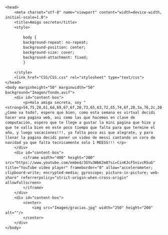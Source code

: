 
<html>
	
	<head>
		<meta charset="utf-8" name="viewport" content="width=device-width, initial-scale=1.0">
		<title>Amigo secreto</title>
		<style>
  
			body {
			background-repeat: no-repeat; 
			background-position: center;
			background-size: cover;
			background-attachment: fixed;
			}
			
		</style>
		<link href="CSS/CSS.css" rel="stylesheet" type="text/css">
	</head>
	<body marginheight="50" marginwidth="50" background="Imagen/fondo.avif">
		<div id="content-box">
			<p>Hola amiga secreta, soy "<strong>54,75,20,61,6d,69,67,6f,20,73,65,63,72,65,74,6f,20,3a,76,2c,20,50,69,73,74,61,3a,20,76,65,20,61,6c,20,75,6c,74,69,6d,6f,20,63,6f,6d,65,6e,74,61,72,69,6f</strong>", ¿Como va todo?, espero que bien, como esta semana es virtual decidi hacer una pagina web, asi como las que hacemos en clase de computación, espero que te llege a gustar la mini pagina que hize y que te valla bien en este poco tiempo que falta para que termine el año, y luego vacaciones!!!, ya falta poco asi que alegrate, y para llenar la pagina decidi poner un video de messi cantando un coro de navidad ya que falta tecnicamente solo 1 MEESS!!! </p>
		</div>
		<div id="content-box">
			<iframe width="400" height="200" src="https://www.youtube.com/embed/3GYu3WbK2m8?si=CinKJcF5nivcRSuG" title="YouTube video player" frameborder="0" allow="accelerometer; clipboard-write; encrypted-media; gyroscope; picture-in-picture; web-share" referrerpolicy="strict-origin-when-cross-origin" allowfullscreen>
			</iframe>
		</div>
		<div id="content-box">
			<center>
				<img src="Imagen/gracias.jpg" width="250" height="200" alt=""/>
			</center>
		</div>
	</body>
</html>
